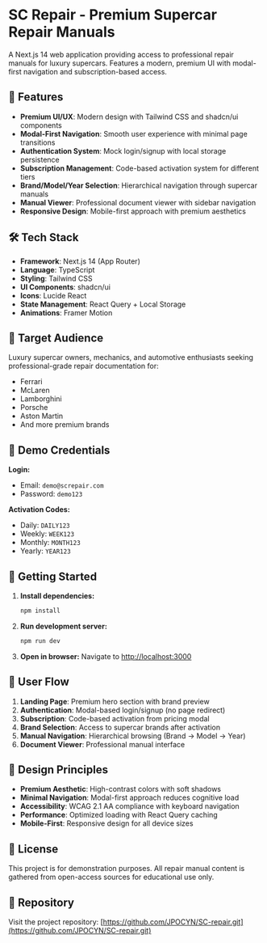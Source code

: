 # SC Repair - Premium Supercar Repair Manuals

A Next.js 14 web application providing access to professional repair manuals for luxury supercars. Features a modern, premium UI with modal-first navigation and subscription-based access.

## 🚀 Features

- **Premium UI/UX**: Modern design with Tailwind CSS and shadcn/ui components
- **Modal-First Navigation**: Smooth user experience with minimal page transitions
- **Authentication System**: Mock login/signup with local storage persistence
- **Subscription Management**: Code-based activation system for different tiers
- **Brand/Model/Year Selection**: Hierarchical navigation through supercar manuals
- **Manual Viewer**: Professional document viewer with sidebar navigation
- **Responsive Design**: Mobile-first approach with premium aesthetics

## 🛠️ Tech Stack

- **Framework**: Next.js 14 (App Router)
- **Language**: TypeScript
- **Styling**: Tailwind CSS
- **UI Components**: shadcn/ui
- **Icons**: Lucide React
- **State Management**: React Query + Local Storage
- **Animations**: Framer Motion

## 🎯 Target Audience

Luxury supercar owners, mechanics, and automotive enthusiasts seeking professional-grade repair documentation for:
- Ferrari
- McLaren  
- Lamborghini
- Porsche
- Aston Martin
- And more premium brands

## 🔐 Demo Credentials

**Login:**
- Email: `demo@screpair.com`
- Password: `demo123`

**Activation Codes:**
- Daily: `DAILY123`
- Weekly: `WEEK123`  
- Monthly: `MONTH123`
- Yearly: `YEAR123`

## 🚦 Getting Started

1. **Install dependencies:**
   ```bash
   npm install
   ```

2. **Run development server:**
   ```bash
   npm run dev
   ```

3. **Open in browser:**
   Navigate to [http://localhost:3000](http://localhost:3000)

## 📱 User Flow

1. **Landing Page**: Premium hero section with brand preview
2. **Authentication**: Modal-based login/signup (no page redirect)
3. **Subscription**: Code-based activation from pricing modal
4. **Brand Selection**: Access to supercar brands after activation
5. **Manual Navigation**: Hierarchical browsing (Brand → Model → Year)
6. **Document Viewer**: Professional manual interface

## 🎨 Design Principles

- **Premium Aesthetic**: High-contrast colors with soft shadows
- **Minimal Navigation**: Modal-first approach reduces cognitive load
- **Accessibility**: WCAG 2.1 AA compliance with keyboard navigation
- **Performance**: Optimized loading with React Query caching
- **Mobile-First**: Responsive design for all device sizes

## 📄 License

This project is for demonstration purposes. All repair manual content is gathered from open-access sources for educational use only.

## 🔗 Repository

Visit the project repository: [https://github.com/JPOCYN/SC-repair.git](https://github.com/JPOCYN/SC-repair.git)
